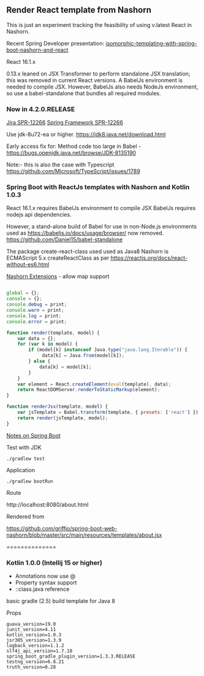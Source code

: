 ## Render React template from Nashorn

This is just an experiment tracking the feasibility of using v.latest React in Nashorn.

Recent Spring Developer presentation: [isomorphic-templating-with-spring-boot-nashorn-and-react](http://www.slideshare.net/SpringCentral/isomorphic-templating-with-spring-boot-nashorn-and-react)

React 16.1.x

0.13.x leaned on JSX Transformer to perform standalone JSX translation; this was removed in current React versions.
A BabelJs environment is needed to compile JSX.
However, BabelJs also needs NodeJs environment, so use a babel-standalone that bundles all required modules.

### Now in 4.2.0.RELEASE

[Jira SPR-12266](https://jira.spring.io/browse/SPR-12266)
[Spring Framework SPR-12266](https://github.com/sdeleuze/spring-framework/tree/SPR-12266)

Use jdk-8u72-ea or higher. https://jdk8.java.net/download.html

Early access fix for: Method code too large in Babel - https://bugs.openjdk.java.net/browse/JDK-8135190

Note:- this is also the case with Typescript https://github.com/Microsoft/TypeScript/issues/1789

### Spring Boot with ReactJs templates with Nashorn and Kotlin 1.0.3

React 16.1.x requires BabelJs environment to compile JSX
BabelJs requires nodejs api dependencies.

However, a stand-alone build of Babel for use in non-Node.js environments used as https://babeljs.io/docs/usage/browser/ now removed.
https://github.com/Daniel15/babel-standalone

The package create-react-class used used as Java8 Nashorn is ECMAScript 5.x createReactClass as per https://reactjs.org/docs/react-without-es6.html

[Nashorn Extensions](https://wiki.openjdk.java.net/display/Nashorn/Nashorn+extensions) - allow map support

~~~javascript

global = {};
console = {};
console.debug = print;
console.warn = print;
console.log = print;
console.error = print;

function render(template, model) {
    var data = {};
    for (var k in model) {
        if (model[k] instanceof Java.type("java.lang.Iterable")) {
             data[k] = Java.from(model[k]);
        } else {
            data[k] = model[k];
        }
    }
    var element = React.createElement(eval(template), data);
    return ReactDOMServer.renderToStaticMarkup(element);
}

function renderJsx(template, model) {
    var jsTemplate = Babel.transform(template, { presets: ['react'] }).code;
    return render(jsTemplate, model);
}

~~~

[Notes on Spring Boot](http://docs.spring.io/spring-boot/docs/current/reference/html/howto-spring-boot-application.html)

Test with JDK 

~~~
./gradlew test
~~~

Application

~~~
./gradlew bootRun
~~~

Route

http://localhost:8080/about.html

Rendered from

https://github.com/griffio/spring-boot-web-nashorn/blob/master/src/main/resources/templates/about.jsx

==============

### Kotlin 1.0.0 (Intellij 15 or higher)

* Annotations now use @
* Property syntax support
* <ClassName>::class.java reference

basic gradle (2.5) build template for Java 8

Props
~~~
guava_version=19.0
junit_version=4.11
kotlin_version=1.0.3
jsr305_version=1.3.9
logback_version=1.1.2
slf4j_api_version=1.7.10
spring_boot_gradle_plugin_version=1.3.3.RELEASE
testng_version=6.8.21
truth_version=0.28
~~~
